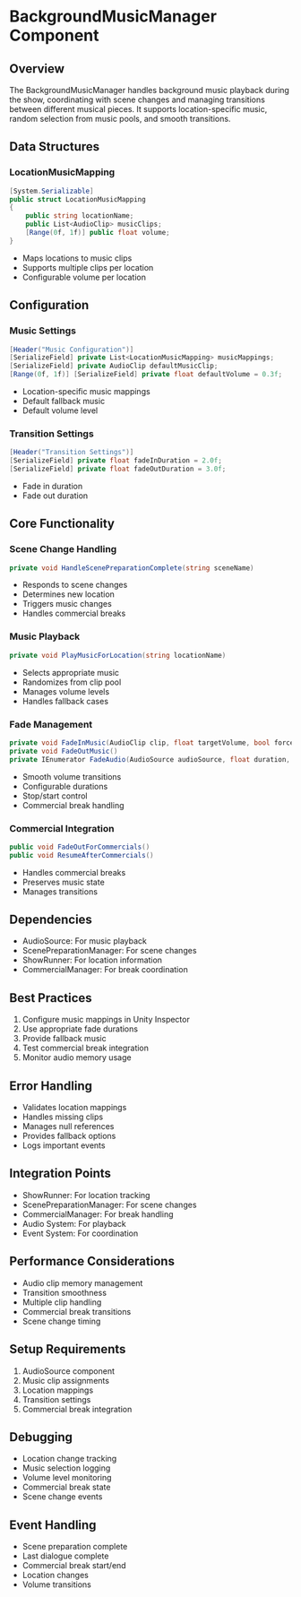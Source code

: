 # BackgroundMusicManager Component

## Overview
The BackgroundMusicManager handles background music playback during the show, coordinating with scene changes and managing transitions between different musical pieces. It supports location-specific music, random selection from music pools, and smooth transitions.

## Data Structures

### LocationMusicMapping
```csharp
[System.Serializable]
public struct LocationMusicMapping
{
    public string locationName;
    public List<AudioClip> musicClips;
    [Range(0f, 1f)] public float volume;
}
```
- Maps locations to music clips
- Supports multiple clips per location
- Configurable volume per location

## Configuration

### Music Settings
```csharp
[Header("Music Configuration")]
[SerializeField] private List<LocationMusicMapping> musicMappings;
[SerializeField] private AudioClip defaultMusicClip;
[Range(0f, 1f)] [SerializeField] private float defaultVolume = 0.3f;
```
- Location-specific music mappings
- Default fallback music
- Default volume level

### Transition Settings
```csharp
[Header("Transition Settings")]
[SerializeField] private float fadeInDuration = 2.0f;
[SerializeField] private float fadeOutDuration = 3.0f;
```
- Fade in duration
- Fade out duration

## Core Functionality

### Scene Change Handling
```csharp
private void HandleScenePreparationComplete(string sceneName)
```
- Responds to scene changes
- Determines new location
- Triggers music changes
- Handles commercial breaks

### Music Playback
```csharp
private void PlayMusicForLocation(string locationName)
```
- Selects appropriate music
- Randomizes from clip pool
- Manages volume levels
- Handles fallback cases

### Fade Management
```csharp
private void FadeInMusic(AudioClip clip, float targetVolume, bool forceRestart = true)
private void FadeOutMusic()
private IEnumerator FadeAudio(AudioSource audioSource, float duration, float targetVolume, bool stopWhenDone = false)
```
- Smooth volume transitions
- Configurable durations
- Stop/start control
- Commercial break handling

### Commercial Integration
```csharp
public void FadeOutForCommercials()
public void ResumeAfterCommercials()
```
- Handles commercial breaks
- Preserves music state
- Manages transitions

## Dependencies
- AudioSource: For music playback
- ScenePreparationManager: For scene changes
- ShowRunner: For location information
- CommercialManager: For break coordination

## Best Practices
1. Configure music mappings in Unity Inspector
2. Use appropriate fade durations
3. Provide fallback music
4. Test commercial break integration
5. Monitor audio memory usage

## Error Handling
- Validates location mappings
- Handles missing clips
- Manages null references
- Provides fallback options
- Logs important events

## Integration Points
- ShowRunner: For location tracking
- ScenePreparationManager: For scene changes
- CommercialManager: For break handling
- Audio System: For playback
- Event System: For coordination

## Performance Considerations
- Audio clip memory management
- Transition smoothness
- Multiple clip handling
- Commercial break transitions
- Scene change timing

## Setup Requirements
1. AudioSource component
2. Music clip assignments
3. Location mappings
4. Transition settings
5. Commercial break integration

## Debugging
- Location change tracking
- Music selection logging
- Volume level monitoring
- Commercial break state
- Scene change events

## Event Handling
- Scene preparation complete
- Last dialogue complete
- Commercial break start/end
- Location changes
- Volume transitions 